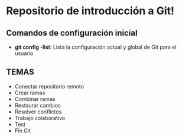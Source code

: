 # Repositorio de introducción a Git!

## Comandos de configuración inicial
* **git config -list**: Lista la configuración actual y global  de Git para el usuario

## TEMAS
* Conectar repositorio remoto
* Crear ramas
* Combinar ramas
* Restaurar cambios
* Resolver conflictos
* Trabajo colaborativo
* Test
* Fin Git